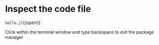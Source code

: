 # Inspect the code file

`hello.jl`{{open}}

Click within the terminal window and type backspace to exit the package manager
